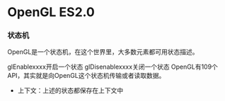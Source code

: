 # OpenGL ES2.0
### 状态机
OpenGL是一个状态机，在这个世界里，大多数元素都可用状态描述。

glEnablexxxx开启一个状态
glDisenablexxxx关闭一个状态
OpenGL有109个API，其实就是向OpenGL这个状态机传输或者读取数据。
- 上下文：上述的状态都保存在上下文中
